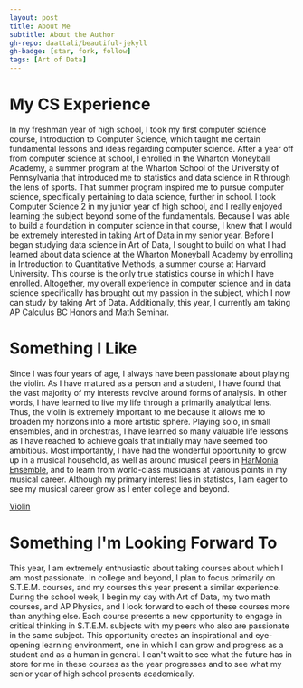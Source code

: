 ```yaml
---
layout: post
title: About Me
subtitle: About the Author
gh-repo: daattali/beautiful-jekyll
gh-badge: [star, fork, follow]
tags: [Art of Data]
---
```

# My CS Experience
In my freshman year of high school, I took my first computer science course, Introduction to Computer Science, which taught me certain fundamental lessons and ideas regarding computer science. After a year off from computer science at school, I enrolled in the Wharton Moneyball Academy, a summer program at the Wharton School of the University of Pennsylvania that introduced me to statistics and data science in R through the lens of sports. That summer program inspired me to pursue computer science, specifically pertaining to data science, further in school. I took Computer Science 2 in my junior year of high school, and I really enjoyed learning the subject beyond some of the fundamentals. Because I was able to build a foundation in computer science in that course, I knew that I would be extremely interested in taking Art of Data in my senior year. Before I began studying data science in Art of Data, I sought to build on what I had learned about data science at the Wharton Moneyball Academy by enrolling in Introduction to Quantitative Methods, a summer course at Harvard University. This course is the only true statistics course in which I have enrolled. Altogether, my overall experience in computer science and in data science specifically has brought out my passion in the subject, which I now can study by taking Art of Data. Additionally, this year, I currently am taking AP Calculus BC Honors and Math Seminar.

# Something I Like
Since I was four years of age, I always have been passionate about playing the violin. As I have matured as a person and a student, I have found that the vast majority of my interests revolve around forms of analysis. In other words, I have learned to live my life through a primarily analytical lens. Thus, the violin is extremely important to me because it allows me to broaden my horizons into a more artistic sphere. Playing solo, in small ensembles, and in orchestras, I have learned so many valuable life lessons as I have reached to achieve goals that initially may have seemed too ambitious. Most importantly, I have had the wonderful opportunity to grow up in a musical household, as well as around musical peers in [HarMonia Ensemble](https://www.summeronthehill.org/harmonia-concert-2020), and to learn from world-class musicians at various points in my musical career. Although my primary interest lies in statistcs, I am eager to see my musical career grow as I enter college and beyond.

[Violin][Image]

[Image]: https://www.flickr.com/photos/kohrogi/26866545124/in/photolist-GW74Rf-GW78yL-HKAJUe-U5MpkU-R43c5L-odhfne-UioqkU-2b2VXgB-TcKmNg-2hAiZKg-BR3sy2-RtKdFi-4Z6gug-YwjvLK-cVvyoo-2gqNLMG-HKAJBF-2hQyWcm-2h1k2X9-rPYwcE-HKAKRe-ovhLnN-ovhJP7-odgkj2-HKAJoV-Y5HNv4-HrugEJ-HKAHJZ-GW79rY-HNUAHq-GW7aDh-HKAKaK-HHaWES-GW75Fm-HKALJg-Hruiod-2i54dxH-2iNw2xS-2hAA1Fn-GQbMww-B1UZHL-JFu5S2-JFu6AX-JFu6bt-QCb6fj-27m5ncG-Kz3Ku5-Kz3Lvd-2iAZpCB-Kz3F91

# Something I'm Looking Forward To
This year, I am extremely enthusiastic about taking courses about which I am most passionate. In college and beyond, I plan to focus primarily on S.T.E.M. courses, and my courses this year present a similar experience. During the school week, I begin my day with Art of Data, my two math courses, and AP Physics, and I look forward to each of these courses more than anything else. Each course presents a new opportunity to engage in critical thinking in S.T.E.M. subjects with my peers who also are passionate in the same subject. This opportunity creates an inspirational and eye-opening learning environment, one in which I can grow and progress as a student and as a human in general. I can't wait to see what the future has in store for me in these courses as the year progresses and to see what my senior year of high school presents academically.
